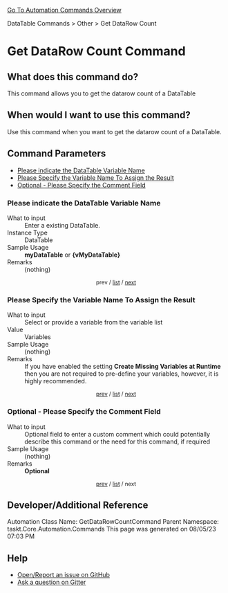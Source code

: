 <!--TITLE: Get DataRow Count Command -->
<!-- SUBTITLE: a command in the DataTable Commands group. -->
[Go To Automation Commands Overview](/automation-commands.md)


DataTable Commands &gt; Other &gt; Get DataRow Count


# Get DataRow Count Command


## What does this command do?
This command allows you to get the datarow count of a DataTable


## When would I want to use this command?
Use this command when you want to get the datarow count of a DataTable.


<a id="param_list"></a>
## Command Parameters
- [Please indicate the DataTable Variable Name](#param_0)
- [Please Specify the Variable Name To Assign the Result](#param_1)
- [Optional - Please Specify the Comment Field](#param_2)


<a id="param_0"></a>
### Please indicate the DataTable Variable Name


<dl>
<dt>What to input</dt><dd>Enter a existing DataTable.</dd>
<dt>Instance Type</dt><dd>DataTable</dd>
<dt>Sample Usage</dt><dd><strong>myDataTable</strong> or <strong>{vMyDataTable}</strong></dd>
<dt>Remarks</dt><dd>(nothing)</dd>
</dl>




<div style="font-size: 90%; text-align: center">


prev / [list](#param_list) / [next](#param_1)


</div>


<a id="param_1"></a>
### Please Specify the Variable Name To Assign the Result


<dl>
<dt>What to input</dt><dd>Select or provide a variable from the variable list</dd>
<dt>Value</dt><dd>Variables</dd>
<dt>Sample Usage</dt><dd>(nothing)</dd>
<dt>Remarks</dt><dd>If you have enabled the setting <strong>Create Missing Variables at Runtime</strong> then you are not required to pre-define your variables, however, it is highly recommended.</dd>
</dl>




<div style="font-size: 90%; text-align: center">


[prev](#param_1) / [list](#param_list) / [next](#param_2)


</div>


<a id="param_2"></a>
### Optional - Please Specify the Comment Field


<dl>
<dt>What to input</dt><dd>Optional field to enter a custom comment which could potentially describe this command or the need for this command, if required</dd>
<dt>Sample Usage</dt><dd>(nothing)</dd>
<dt>Remarks</dt><dd><strong>Optional</strong><br></dd>
</dl>




<div style="font-size: 90%; text-align: center">


[prev](#param_2) / [list](#param_list) / next


</div>


## Developer/Additional Reference
Automation Class Name: GetDataRowCountCommand
Parent Namespace: taskt.Core.Automation.Commands
This page was generated on 08/05/23 07:03 PM


## Help
- [Open/Report an issue on GitHub](https://github.com/rcktrncn/taskt/issues/new)
- [Ask a question on Gitter](https://gitter.im/taskt-rpa/Lobby)
